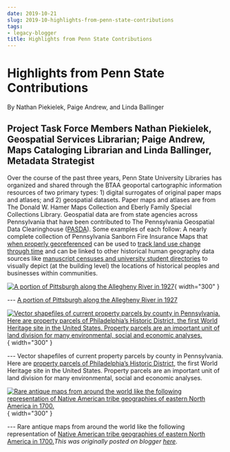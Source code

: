 ```yaml
---
date: 2019-10-21
slug: 2019-10-highlights-from-penn-state-contributions
tags:
- legacy-blogger
title: Highlights from Penn State Contributions
---
```


# Highlights from Penn State Contributions

By Nathan Piekielek, Paige Andrew, and Linda Ballinger

## Project Task Force Members Nathan Piekielek, Geospatial Services Librarian; Paige Andrew, Maps Cataloging Librarian and Linda Ballinger, Metadata Strategist 

Over the course of the past three years, Penn State University Libraries has organized and shared through the BTAA geoportal cartographic information resources of two primary types: 1) digital surrogates of original paper maps and atlases; and 2) geospatial datasets. Paper maps and atlases are from The Donald W. Hamer Maps Collection and Eberly Family Special Collections Library. Geospatial data are from state agencies across Pennsylvania that have been contributed to The <!-- more --> Pennsylvania Geospatial Data Clearinghouse ([PASDA](http://www.google.com/url?q=http://www.pasda.psu.edu/F&sa=D&sntz=1&usg=AOvVaw2GpSD3VT9d_lVWjKdKPyfp)). Some examples of each follow: A nearly complete collection of Pennsylvania Sanborn Fire Insurance Maps that [when properly georeferenced](https://sites.psu.edu/Fmapsgislib/Faccuracy-assessment-of-sanborn-fire-insurance-maps/F&sa=D&sntz=1&usg=AOvVaw2eKtssoj00rPlCgtlB5k8y) can be used to [track land use change through time](https://sites.psu.edu/Fmapsgislib/Fabout-projects/F&sa=D&sntz=1&usg=AOvVaw1gqyuN3tyChfjCXW_RO--3) and can be linked to other historical human geography data sources like [manuscript censuses and university student directories](https://sites.psu.edu/Fmapsgislib/Fabout-sanborn-mapping-people/F&sa=D&sntz=1&usg=AOvVaw1W6bbTb3ecyU2tjOp-ircQ) to visually depict (at the building level) the locations of historical peoples and businesses within communities. 

[![A portion of Pittsburgh along the Allegheny River in 1927](https://blogger.googleusercontent.com/img/a/AVvXsEgm1VsBGs1NoPI4ub8xmdKfdpXKyTL0tv4RhU2rwH2GVwv6Qn9NDsuCfMZfpjnNov6t0g7F1wBkzh2loFm2S5rihiHYcvyv2pF-WLWf_i8NN9t2v6zijdukRSwSbZ1HJWnmyeETMD9xaJ0wax0UrRD4WZDxtbF0xblfRfNaEo60g3L5AFO-an7CqJW4eA=w519-h605)](https://blogger.googleusercontent.com/img/a/AVvXsEgm1VsBGs1NoPI4ub8xmdKfdpXKyTL0tv4RhU2rwH2GVwv6Qn9NDsuCfMZfpjnNov6t0g7F1wBkzh2loFm2S5rihiHYcvyv2pF-WLWf_i8NN9t2v6zijdukRSwSbZ1HJWnmyeETMD9xaJ0wax0UrRD4WZDxtbF0xblfRfNaEo60g3L5AFO-an7CqJW4eA){ width="300" }

 --- [A portion of Pittsburgh along the Allegheny River in 1927](https://digital.libraries.psu.edu/Fdigital/Fcollection/Fmaps1/Fid/F19279&sa=D&sntz=1&usg=AOvVaw2Ho-GFkAQAjXeBBGQDED0P) 

[![Vector shapefiles of current property parcels by county in Pennsylvania. Here are property parcels of Philadelphia’s Historic District, the first World Heritage site in the United States. Property parcels are an important unit of land division for many environmental, social and economic analyses.](https://blogger.googleusercontent.com/img/a/AVvXsEhc8_jX13uc-sg9-AfTaOHP1kZgwqBb0EMJMvog8Pndc4Vl0AIeVLxHtRMTUcaHZSZJKCdOm8zveuhrcQQLnWUU_BUs2qxpOusynt-w_TuYDOgxATd3rkZvGVswtota3KtxZG0_8vLzN4eazkhLOJD0iGodVT5JK1HvNR9LFqUV5Qmifbv_-6aUWYa97g=w433-h571)](https://blogger.googleusercontent.com/img/a/AVvXsEhc8_jX13uc-sg9-AfTaOHP1kZgwqBb0EMJMvog8Pndc4Vl0AIeVLxHtRMTUcaHZSZJKCdOm8zveuhrcQQLnWUU_BUs2qxpOusynt-w_TuYDOgxATd3rkZvGVswtota3KtxZG0_8vLzN4eazkhLOJD0iGodVT5JK1HvNR9LFqUV5Qmifbv_-6aUWYa97g){ width="300" }

 --- Vector shapefiles of current property parcels by county in Pennsylvania. Here are [property parcels of Philadelphia’s Historic District](https://www.pasda.psu.edu/uci/DataSummary.aspx?dataset=462), the first World Heritage site in the United States. Property parcels are an important unit of land division for many environmental, social and economic analyses. 

[![Rare antique maps from around the world like the following representation of Native American tribe geographies of eastern North America in 1700.](https://blogger.googleusercontent.com/img/a/AVvXsEhUtAvLvIUsA18eCeQ3TCM2uGGWQ5OAx2AJEBC7owelKT7t2aBLCPk9yI4WV_i0g5iDtUduBMeT4w3NF8DvPC-eMvNmSVxfo_Fgfg_CgZIos13TdIkkwCUWwbvlkXCTN9prHXEsZv-FasVjxp9UxNzXa1aG9QkyOQyGWfb_Qc4uyJoRfIZrXrlHqez8RA=w557-h374)](https://geo.btaa.org/catalog/301fe33e-75ab-479d-81f0-ad49ca97cb55){ width="300" }

 --- Rare antique maps from around the world like the following representation of [Native American tribe geographies of eastern North America in 1700.](https://geo.btaa.org/catalog/301fe33e-75ab-479d-81f0-ad49ca97cb55)*This was originally posted on blogger [here](https://geobtaa.blogspot.com/2019/10/highlights-from-penn-state-contributions.html)*.

